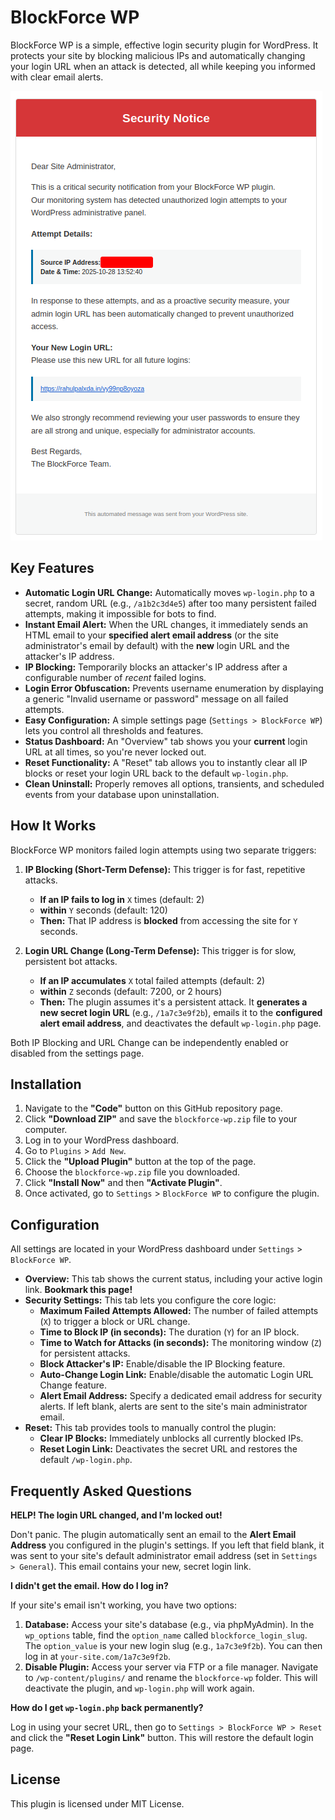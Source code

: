 # BlockForce WP

BlockForce WP is a simple, effective login security plugin for WordPress. It protects your site by blocking malicious IPs and automatically changing your login URL when an attack is detected, all while keeping you informed with clear email alerts.

![BlockForce WP Admin Notification email](https://raw.githubusercontent.com/RahulPalXDA/BlockForce-WP/refs/heads/main/screenshots/Screenshot.png)

## Key Features

* **Automatic Login URL Change:** Automatically moves `wp-login.php` to a secret, random URL (e.g., `/a1b2c3d4e5`) after too many persistent failed attempts, making it impossible for bots to find.
* **Instant Email Alert:** When the URL changes, it immediately sends an HTML email to your **specified alert email address** (or the site administrator's email by default) with the **new** login URL and the attacker's IP address.
* **IP Blocking:** Temporarily blocks an attacker's IP address after a configurable number of *recent* failed logins.
* **Login Error Obfuscation:** Prevents username enumeration by displaying a generic "Invalid username or password" message on all failed attempts.
* **Easy Configuration:** A simple settings page (`Settings > BlockForce WP`) lets you control all thresholds and features.
* **Status Dashboard:** An "Overview" tab shows you your **current** login URL at all times, so you're never locked out.
* **Reset Functionality:** A "Reset" tab allows you to instantly clear all IP blocks or reset your login URL back to the default `wp-login.php`.
* **Clean Uninstall:** Properly removes all options, transients, and scheduled events from your database upon uninstallation.

## How It Works

BlockForce WP monitors failed login attempts using two separate triggers:

1.  **IP Blocking (Short-Term Defense):**
    This trigger is for fast, repetitive attacks.
    * **If an IP fails to log in** `X` times (default: 2)
    * **within** `Y` seconds (default: 120)
    * **Then:** That IP address is **blocked** from accessing the site for `Y` seconds.

2.  **Login URL Change (Long-Term Defense):**
    This trigger is for slow, persistent bot attacks.
    * **If an IP accumulates** `X` total failed attempts (default: 2)
    * **within** `Z` seconds (default: 7200, or 2 hours)
    * **Then:** The plugin assumes it's a persistent attack. It **generates a new secret login URL** (e.g., `/1a7c3e9f2b`), emails it to the **configured alert email address**, and deactivates the default `wp-login.php` page.

Both IP Blocking and URL Change can be independently enabled or disabled from the settings page.

## Installation

1.  Navigate to the **"Code"** button on this GitHub repository page.
2.  Click **"Download ZIP"** and save the `blockforce-wp.zip` file to your computer.
3.  Log in to your WordPress dashboard.
4.  Go to `Plugins` > `Add New`.
5.  Click the **"Upload Plugin"** button at the top of the page.
6.  Choose the `blockforce-wp.zip` file you downloaded.
7.  Click **"Install Now"** and then **"Activate Plugin"**.
8.  Once activated, go to `Settings` > `BlockForce WP` to configure the plugin.

## Configuration

All settings are located in your WordPress dashboard under `Settings` > `BlockForce WP`.

* **Overview:** This tab shows the current status, including your active login link. **Bookmark this page!**
* **Security Settings:** This tab lets you configure the core logic:
    * **Maximum Failed Attempts Allowed:** The number of failed attempts (`X`) to trigger a block or URL change.
    * **Time to Block IP (in seconds):** The duration (`Y`) for an IP block.
    * **Time to Watch for Attacks (in seconds):** The monitoring window (`Z`) for persistent attacks.
    * **Block Attacker's IP:** Enable/disable the IP Blocking feature.
    * **Auto-Change Login Link:** Enable/disable the automatic Login URL Change feature.
    * **Alert Email Address:** Specify a dedicated email address for security alerts. If left blank, alerts are sent to the site's main administrator email.
* **Reset:** This tab provides tools to manually control the plugin:
    * **Clear IP Blocks:** Immediately unblocks all currently blocked IPs.
    * **Reset Login Link:** Deactivates the secret URL and restores the default `/wp-login.php`.

## Frequently Asked Questions

**HELP! The login URL changed, and I'm locked out!**

Don't panic. The plugin automatically sent an email to the **Alert Email Address** you configured in the plugin's settings. If you left that field blank, it was sent to your site's default administrator email address (set in `Settings > General`). This email contains your new, secret login link.

**I didn't get the email. How do I log in?**

If your site's email isn't working, you have two options:

1.  **Database:** Access your site's database (e.g., via phpMyAdmin). In the `wp_options` table, find the `option_name` called `blockforce_login_slug`. The `option_value` is your new login slug (e.g., `1a7c3e9f2b`). You can then log in at `your-site.com/1a7c3e9f2b`.
2.  **Disable Plugin:** Access your server via FTP or a file manager. Navigate to `/wp-content/plugins/` and rename the `blockforce-wp` folder. This will deactivate the plugin, and `wp-login.php` will work again.

**How do I get `wp-login.php` back permanently?**

Log in using your secret URL, then go to `Settings > BlockForce WP > Reset` and click the **"Reset Login Link"** button. This will restore the default login page.

## License

This plugin is licensed under MIT License.